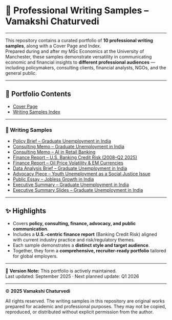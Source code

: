 # 📑 Professional Writing Samples – Vamakshi Chaturvedi

---

This repository contains a curated portfolio of **10 professional writing samples**, along with a Cover Page and Index.  
Prepared during and after my MSc Economics at the University of Manchester, these samples demonstrate versatility in communicating economic and financial insights to **different professional audiences** — including policymakers, consulting clients, financial analysts, NGOs, and the general public.

---

## 📂 Portfolio Contents
- [Cover Page](docs/00_Cover_Page.pdf)  
- [Writing Samples Index](docs/01_Writing_Samples_Index.pdf)  

---

### 📘 Writing Samples
- [Policy Brief – Graduate Unemployment in India](docs/02_Policy_Brief_Graduate_Unemployment.pdf)  
- [Consulting Memo – Graduate Unemployment in India](docs/03_Consulting_Memo_Graduate_Unemployment.pdf)  
- [Consulting Memo – AI in Retail Banking](docs/04_Consulting_Memo_AI_Retail_Banking.pdf)  
- [Finance Report – U.S. Banking Credit Risk (2008–Q2 2025)](docs/05_Finance_Report_US_Banking_Credit_Risk_2008_Q2_2025.pdf)  
- [Finance Report – Oil Price Volatility & EM Currencies](docs/06_Finance_Report_Oil_Price_Volatility.pdf)  
- [Data Analysis Brief – Graduate Unemployment in India](docs/07_Data_Analysis_Brief_Graduate_Unemployment.pdf)  
- [Advocacy Piece – Youth Unemployment as a Social Justice Issue](docs/08_Advocacy_Youth_Unemployment.pdf)  
- [Public Essay – Jobless Growth in India](docs/09_Public_Essay_Jobless_Growth.pdf)  
- [Executive Summary – Graduate Unemployment in India](docs/10_Executive_Summary_Graduate_Unemployment.pdf)  
- [Executive Summary Slides – Graduate Unemployment in India](docs/11_Executive_Summary_Slides.pdf)  

---

## ✨ Highlights
- Covers **policy, consulting, finance, advocacy, and public communication**.  
- Includes a **U.S.-centric finance report** (Banking Credit Risk) aligned with current industry practice and risk/regulatory themes.  
- Each sample demonstrates a **distinct style and target audience**.  
- Together, they form a **comprehensive, recruiter-ready portfolio** tailored for global employers.  

---

📌 **Version Note:** This portfolio is actively maintained.  
Last updated: September 2025 · Next planned update: Q1 2026  

---

© **2025 Vamakshi Chaturvedi**

All rights reserved. The writing samples in this repository are original works prepared for academic and professional purposes. They may not be copied, reproduced, or distributed without explicit permission from the author.
